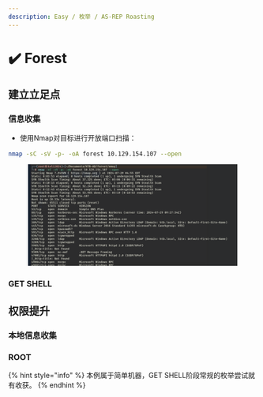 ```yaml
---
description: Easy / 枚举 / AS-REP Roasting
---
```


# ✔️ Forest

## 建立立足点

### 信息收集

* 使用Nmap对目标进行开放端口扫描：

```bash
nmap -sC -sV -p- -oA forest 10.129.154.107 --open
```

<figure><img src="../../.gitbook/assets/1 (8).png" alt=""><figcaption></figcaption></figure>

























### GET SHELL



## 权限提升

### 本地信息收集













### ROOT





{% hint style="info" %}
本例属于简单机器，GET SHELL阶段常规的枚举尝试就有收获。
{% endhint %}
